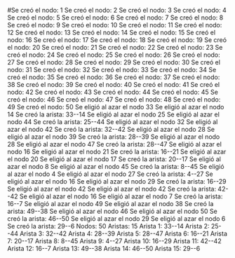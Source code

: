 #Se creó el nodo: 1 Se creó el nodo: 2 Se creó el nodo: 3 Se creó el nodo: 4 Se creó el nodo: 5 Se creó el nodo: 6 Se creó el nodo: 7 Se creó el nodo: 8 Se creó el nodo: 9 Se creó el nodo: 10 Se creó el nodo: 11 Se creó el nodo: 12 Se creó el nodo: 13 Se creó el nodo: 14 Se creó el nodo: 15 Se creó el nodo: 16 Se creó el nodo: 17 Se creó el nodo: 18 Se creó el nodo: 19 Se creó el nodo: 20 Se creó el nodo: 21 Se creó el nodo: 22 Se creó el nodo: 23 Se creó el nodo: 24 Se creó el nodo: 25 Se creó el nodo: 26 Se creó el nodo: 27 Se creó el nodo: 28 Se creó el nodo: 29 Se creó el nodo: 30 Se creó el nodo: 31 Se creó el nodo: 32 Se creó el nodo: 33 Se creó el nodo: 34 Se creó el nodo: 35 Se creó el nodo: 36 Se creó el nodo: 37 Se creó el nodo: 38 Se creó el nodo: 39 Se creó el nodo: 40 Se creó el nodo: 41 Se creó el nodo: 42 Se creó el nodo: 43 Se creó el nodo: 44 Se creó el nodo: 45 Se creó el nodo: 46 Se creó el nodo: 47 Se creó el nodo: 48 Se creó el nodo: 49 Se creó el nodo: 50 Se eligió al azar el nodo 33 Se eligió al azar el nodo 14 Se creó la arista: 33--14 Se eligió al azar el nodo 25 Se eligió al azar el nodo 44 Se creó la arista: 25--44 Se eligió al azar el nodo 32 Se eligió al azar el nodo 42 Se creó la arista: 32--42 Se eligió al azar el nodo 28 Se eligió al azar el nodo 39 Se creó la arista: 28--39 Se eligió al azar el nodo 28 Se eligió al azar el nodo 47 Se creó la arista: 28--47 Se eligió al azar el nodo 16 Se eligió al azar el nodo 21 Se creó la arista: 16--21 Se eligió al azar el nodo 20 Se eligió al azar el nodo 17 Se creó la arista: 20--17 Se eligió al azar el nodo 8 Se eligió al azar el nodo 45 Se creó la arista: 8--45 Se eligió al azar el nodo 4 Se eligió al azar el nodo 27 Se creó la arista: 4--27 Se eligió al azar el nodo 16 Se eligió al azar el nodo 29 Se creó la arista: 16--29 Se eligió al azar el nodo 42 Se eligió al azar el nodo 42 Se creó la arista: 42--42 Se eligió al azar el nodo 16 Se eligió al azar el nodo 7 Se creó la arista: 16--7 Se eligió al azar el nodo 49 Se eligió al azar el nodo 38 Se creó la arista: 49--38 Se eligió al azar el nodo 46 Se eligió al azar el nodo 50 Se creó la arista: 46--50 Se eligió al azar el nodo 29 Se eligió al azar el nodo 6 Se creó la arista: 29--6 Nodos: 50 Aristas: 15 Arista 1: 33--14 Arista 2: 25--44 Arista 3: 32--42 Arista 4: 28--39 Arista 5: 28--47 Arista 6: 16--21 Arista 7: 20--17 Arista 8: 8--45 Arista 9: 4--27 Arista 10: 16--29 Arista 11: 42--42 Arista 12: 16--7 Arista 13: 49--38 Arista 14: 46--50 Arista 15: 29--6
